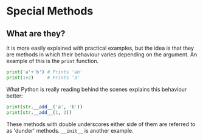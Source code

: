 # Special Methods

## What are they?

It is more easily explained with practical examples, but the idea is that they are methods  in which their behaviour varies depending on the argument. An example of this is the `print` function.

```python
print('a'+'b') # Prints 'ab'
print(1+2)     # Prints '3'
```

What Python is really reading behind the scenes explains this behaviour better:

```python
print(str.__add__('a', 'b'))
print(str.__add__(1, 2))
```

These methods with double underscores either side of them are referred to as 'dunder' methods. `__init__` is another example.

# 
